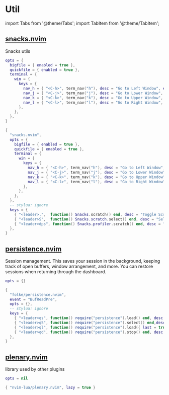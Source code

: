 # Util

<!-- plugins:start -->

import Tabs from '@theme/Tabs';
import TabItem from '@theme/TabItem';

## [snacks.nvim](https://github.com/folke/snacks.nvim)

 Snacks utils


<Tabs>

<TabItem value="opts" label="Options">

```lua
opts = {
  bigfile = { enabled = true },
  quickfile = { enabled = true },
  terminal = {
    win = {
      keys = {
        nav_h = { "<C-h>", term_nav("h"), desc = "Go to Left Window", expr = true, mode = "t" },
        nav_j = { "<C-j>", term_nav("j"), desc = "Go to Lower Window", expr = true, mode = "t" },
        nav_k = { "<C-k>", term_nav("k"), desc = "Go to Upper Window", expr = true, mode = "t" },
        nav_l = { "<C-l>", term_nav("l"), desc = "Go to Right Window", expr = true, mode = "t" },
      },
    },
  },
}
```

</TabItem>


<TabItem value="code" label="Full Spec">

```lua
{
  "snacks.nvim",
  opts = {
    bigfile = { enabled = true },
    quickfile = { enabled = true },
    terminal = {
      win = {
        keys = {
          nav_h = { "<C-h>", term_nav("h"), desc = "Go to Left Window", expr = true, mode = "t" },
          nav_j = { "<C-j>", term_nav("j"), desc = "Go to Lower Window", expr = true, mode = "t" },
          nav_k = { "<C-k>", term_nav("k"), desc = "Go to Upper Window", expr = true, mode = "t" },
          nav_l = { "<C-l>", term_nav("l"), desc = "Go to Right Window", expr = true, mode = "t" },
        },
      },
    },
  },
  -- stylua: ignore
  keys = {
    { "<leader>.",  function() Snacks.scratch() end, desc = "Toggle Scratch Buffer" },
    { "<leader>S",  function() Snacks.scratch.select() end, desc = "Select Scratch Buffer" },
    { "<leader>dps", function() Snacks.profiler.scratch() end, desc = "Profiler Scratch Buffer" },
  },
}
```

</TabItem>

</Tabs>

## [persistence.nvim](https://github.com/folke/persistence.nvim)

 Session management. This saves your session in the background,
 keeping track of open buffers, window arrangement, and more.
 You can restore sessions when returning through the dashboard.


<Tabs>

<TabItem value="opts" label="Options">

```lua
opts = {}
```

</TabItem>


<TabItem value="code" label="Full Spec">

```lua
{
  "folke/persistence.nvim",
  event = "BufReadPre",
  opts = {},
  -- stylua: ignore
  keys = {
    { "<leader>qs", function() require("persistence").load() end, desc = "Restore Session" },
    { "<leader>qS", function() require("persistence").select() end,desc = "Select Session" },
    { "<leader>ql", function() require("persistence").load({ last = true }) end, desc = "Restore Last Session" },
    { "<leader>qd", function() require("persistence").stop() end, desc = "Don't Save Current Session" },
  },
}
```

</TabItem>

</Tabs>

## [plenary.nvim](https://github.com/nvim-lua/plenary.nvim)

 library used by other plugins


<Tabs>

<TabItem value="opts" label="Options">

```lua
opts = nil
```

</TabItem>


<TabItem value="code" label="Full Spec">

```lua
{ "nvim-lua/plenary.nvim", lazy = true }
```

</TabItem>

</Tabs>

<!-- plugins:end -->
